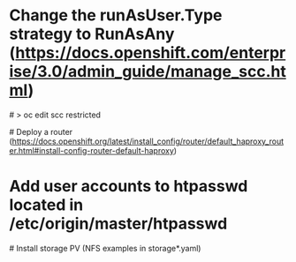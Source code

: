  # Change the runAsUser.Type strategy to RunAsAny (https://docs.openshift.com/enterprise/3.0/admin_guide/manage_scc.html)
 # > oc edit scc restricted

 # Deploy a router (https://docs.openshift.org/latest/install_config/router/default_haproxy_router.html#install-config-router-default-haproxy)

 # Add user accounts to htpasswd located in /etc/origin/master/htpasswd

 # Install storage PV (NFS examples in storage*.yaml)
